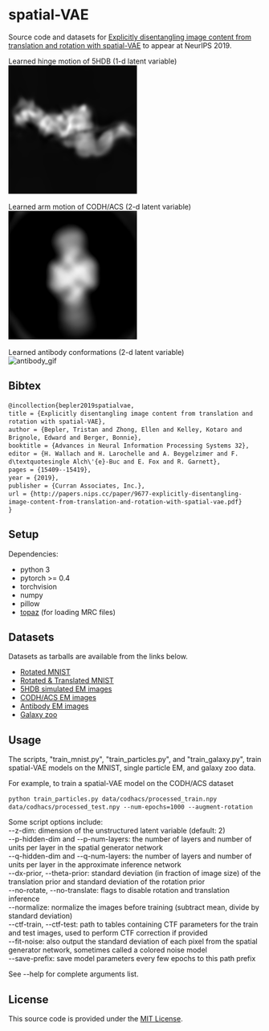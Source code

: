 # spatial-VAE

Source code and datasets for [Explicitly disentangling image content from translation and rotation with spatial-VAE](https://arxiv.org/abs/1909.11663) to appear at NeurIPS 2019.


Learned hinge motion of 5HDB (1-d latent variable) <br />
![5HDB_gif](gifs/5HDB_spatial.gif)

Learned arm motion of CODH/ACS (2-d latent variable) <br />
![codhacs_gif](gifs/codhacs_spatial.gif)

Learned antibody conformations (2-d latent variable) <br />
![antibody_gif](gifs/antibody_spatial.gif)

## Bibtex

```
@incollection{bepler2019spatialvae,
title = {Explicitly disentangling image content from translation and rotation with spatial-VAE},
author = {Bepler, Tristan and Zhong, Ellen and Kelley, Kotaro and Brignole, Edward and Berger, Bonnie},
booktitle = {Advances in Neural Information Processing Systems 32},
editor = {H. Wallach and H. Larochelle and A. Beygelzimer and F. d\textquotesingle Alch\'{e}-Buc and E. Fox and R. Garnett},
pages = {15409--15419},
year = {2019},
publisher = {Curran Associates, Inc.},
url = {http://papers.nips.cc/paper/9677-explicitly-disentangling-image-content-from-translation-and-rotation-with-spatial-vae.pdf}
}
```


## Setup

Dependencies:
- python 3
- pytorch >= 0.4
- torchvision
- numpy
- pillow
- [topaz](https://github.com/tbepler/topaz) (for loading MRC files)

## Datasets

Datasets as tarballs are available from the links below.

- [Rotated MNIST](http://bergerlab-downloads.csail.mit.edu/spatial-vae/mnist_rotated.tar.gz)
- [Rotated & Translated MNIST](http://bergerlab-downloads.csail.mit.edu/spatial-vae/mnist_rotated_translated.tar.gz)
- [5HDB simulated EM images](http://bergerlab-downloads.csail.mit.edu/spatial-vae/5HDB.tar.gz)
- [CODH/ACS EM images](http://bergerlab-downloads.csail.mit.edu/spatial-vae/codhacs.tar.gz)
- [Antibody EM images](http://bergerlab-downloads.csail.mit.edu/spatial-vae/antibody.tar.gz)
- [Galaxy zoo](http://bergerlab-downloads.csail.mit.edu/spatial-vae/galaxy_zoo.tar.gz)


## Usage

The scripts, "train\_mnist.py", "train\_particles.py", and "train\_galaxy.py", train spatial-VAE models on the MNIST, single particle EM, and galaxy zoo data.

For example, to train a spatial-VAE model on the CODH/ACS dataset

```
python train_particles.py data/codhacs/processed_train.npy data/codhacs/processed_test.npy --num-epochs=1000 --augment-rotation
```

Some script options include:  
--z-dim: dimension of the unstructured latent variable (default: 2)  
--p-hidden-dim and --p-num-layers: the number of layers and number of units per layer in the spatial generator network  
--q-hidden-dim and --q-num-layers: the number of layers and number of units per layer in the approximate inference network  
--dx-prior, --theta-prior: standard deviation (in fraction of image size) of the translation prior and standard deviation of the rotation prior  
--no-rotate, --no-translate: flags to disable rotation and translation inference  
--normalize: normalize the images before training (subtract mean, divide by standard deviation)  
--ctf-train, --ctf-test: path to tables containing CTF parameters for the train and test images, used to perform CTF correction if provided  
--fit-noise: also output the standard deviation of each pixel from the spatial generator network, sometimes called a colored noise model  
--save-prefix: save model parameters every few epochs to this path prefix  
    
See --help for complete arguments list.

## License

This source code is provided under the [MIT License](https://github.com/tbepler/spatial-VAE/blob/master/LICENSE).

